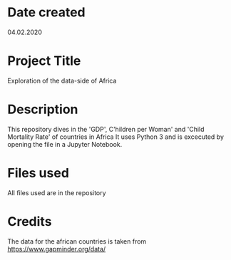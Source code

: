 # Date created
04.02.2020

# Project Title
Exploration of the data-side of Africa

# Description
This repository dives in the 'GDP', C'hildren per Woman' and 'Child Mortality Rate' of countries in Africa
It uses Python 3 and is excecuted by opening the file in a Jupyter Notebook.

# Files used
All files used are in the repository

# Credits
The data for the african countries is taken from https://www.gapminder.org/data/
